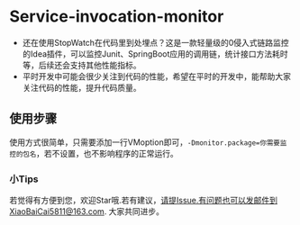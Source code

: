 # Service-invocation-monitor
* 还在使用StopWatch在代码里到处埋点？这是一款轻量级的0侵入式链路监控的Idea插件，可以监控Junit、SpringBoot应用的调用链，统计接口方法耗时等，后续还会支持其他性能指标。
* 平时开发中可能会很少关注到代码的性能，希望在平时的开发中，能帮助大家关注代码的性能，提升代码质量。

## 使用步骤
使用方式很简单，只需要添加一行VMoption即可，`-Dmonitor.package=你需要监控的包名`，若不设置，也不影响程序的正常运行。

### 小Tips
若觉得有方便到您，欢迎Star哦.若有建议，请提Issue.有问题也可以发邮件到XiaoBaiCai5811@163.com.
大家共同进步。
